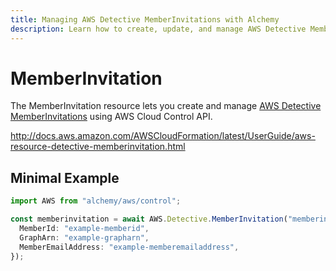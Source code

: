 ```yaml
---
title: Managing AWS Detective MemberInvitations with Alchemy
description: Learn how to create, update, and manage AWS Detective MemberInvitations using Alchemy Cloud Control.
---
```


# MemberInvitation

The MemberInvitation resource lets you create and manage [AWS Detective MemberInvitations](https://docs.aws.amazon.com/detective/latest/userguide/) using AWS Cloud Control API.

http://docs.aws.amazon.com/AWSCloudFormation/latest/UserGuide/aws-resource-detective-memberinvitation.html

## Minimal Example

```ts
import AWS from "alchemy/aws/control";

const memberinvitation = await AWS.Detective.MemberInvitation("memberinvitation-example", {
  MemberId: "example-memberid",
  GraphArn: "example-grapharn",
  MemberEmailAddress: "example-memberemailaddress",
});
```

